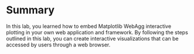 # Summary

In this lab, you learned how to embed Matplotlib WebAgg interactive plotting in your own web application and framework. By following the steps outlined in this lab, you can create interactive visualizations that can be accessed by users through a web browser.

